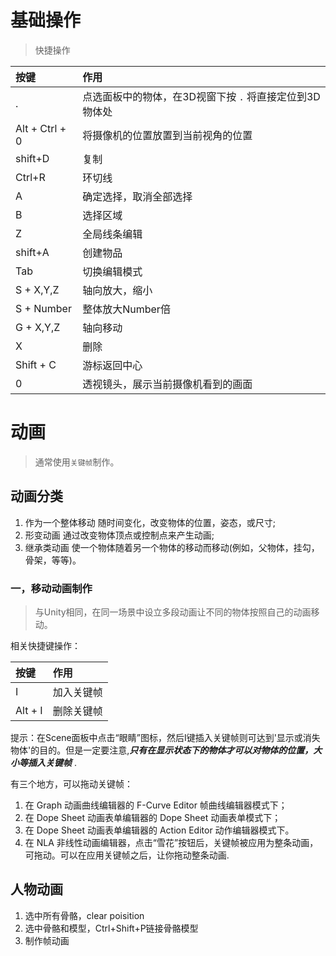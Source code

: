 # 基础操作
> 快捷操作

|按键|作用
|:--|:--
|.|点选面板中的物体，在3D视窗下按 `.` 将直接定位到3D物体处
|Alt + Ctrl + 0|将摄像机的位置放置到当前视角的位置
|shift+D|复制
|Ctrl+R|环切线
|A|确定选择，取消全部选择
|B|选择区域
|Z|全局线条编辑
|shift+A|创建物品
|Tab|切换编辑模式
|S + X,Y,Z|轴向放大，缩小
|S + Number|整体放大Number倍
|G + X,Y,Z|轴向移动
|X|删除
|Shift + C|游标返回中心
|0|透视镜头，展示当前摄像机看到的画面


# 动画
> 通常使用`关键帧`制作。


## 动画分类
1. 作为一个整体移动
随时间变化，改变物体的位置，姿态，或尺寸;
2. 形变动画
通过改变物体顶点或控制点来产生动画;
3. 继承类动画
使一个物体随着另一个物体的移动而移动(例如，父物体，挂勾， 骨架，等等)。

### 一，移动动画制作
> 与Unity相同，在同一场景中设立多段动画让不同的物体按照自己的动画移动。

相关快捷键操作：

|按键|作用
|:--|:--
|I|加入关键帧
|Alt + I|删除关键帧

提示：在Scene面板中点击“眼睛”图标，然后I键插入关键帧则可达到'显示或消失物体'的目的。但是一定要注意,***只有在显示状态下的物体才可以对物体的位置，大小等插入关键帧*** .

有三个地方，可以拖动关键帧：
1. 在 Graph 动画曲线编辑器的 F-Curve Editor 帧曲线编辑器模式下；
2. 在 Dope Sheet 动画表单编辑器的 Dope Sheet 动画表单模式下；
3. 在 Dope Sheet 动画表单编辑器的 Action Editor 动作编辑器模式下。
4. 在 NLA 非线性动画编辑器，点击“雪花”按钮后，关键帧被应用为整条动画，可拖动。可以在应用关键帧之后，让你拖动整条动画.


## 人物动画
1. 选中所有骨骼，clear poisition
2. 选中骨骼和模型，Ctrl+Shift+P链接骨骼模型
3. 制作帧动画